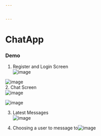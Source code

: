 ```yaml
---


---
```


<h1 id="chatapp">ChatApp</h1>
<h3 id="demo">Demo</h3>
<ol>
<li>Register and Login Screen<br>
<img src="https://user-images.githubusercontent.com/45905489/82338735-87a11080-99ed-11ea-9e48-ffe3b981ca32.png" alt="image"></li>
</ol>
<p><img src="https://user-images.githubusercontent.com/45905489/82338874-a99a9300-99ed-11ea-87b7-e8d39ef553de.png" alt="image"><br>
2. Chat Screen<br>
<img src="https://user-images.githubusercontent.com/45905489/82339368-40674f80-99ee-11ea-8f4f-c2231333ba81.png" alt="image"></p>
<p><img src="https://user-images.githubusercontent.com/45905489/82339533-6c82d080-99ee-11ea-84a9-9f14dd10a439.png" alt="image"></p>
<ol start="3">
<li>
<p>Latest Messages<br>
<img src="https://user-images.githubusercontent.com/45905489/82340012-06e31400-99ef-11ea-9718-f1354e3eaa0f.png" alt="image"></p>
</li>
<li>
<p>Choosing a user to message to<img src="https://user-images.githubusercontent.com/45905489/82338990-d2228d00-99ed-11ea-8de5-a51c5488ea09.png" alt="image"></p>
</li>
</ol>

